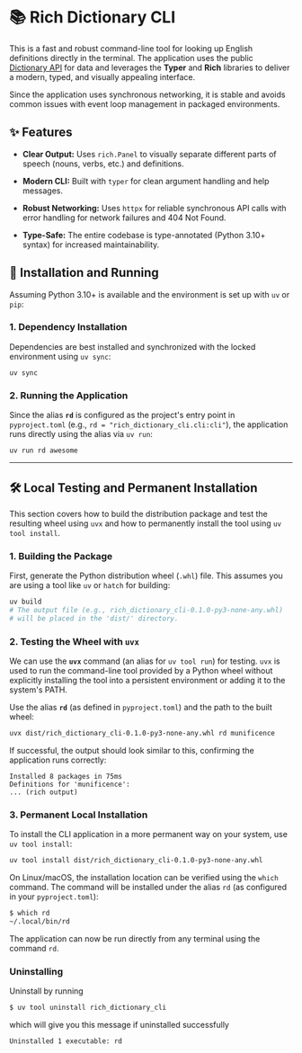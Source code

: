 # 📚 Rich Dictionary CLI

This is a fast and robust command-line tool for looking up English definitions directly in the terminal. The application uses the public [Dictionary API](https://dictionaryapi.dev/) for data and leverages the **Typer** and **Rich** libraries to deliver a modern, typed, and visually appealing interface.

Since the application uses synchronous networking, it is stable and avoids common issues with event loop management in packaged environments.

## ✨ Features

  * **Clear Output:** Uses `rich.Panel` to visually separate different parts of speech (nouns, verbs, etc.) and definitions.

  * **Modern CLI:** Built with `typer` for clean argument handling and help messages.

  * **Robust Networking:** Uses `httpx` for reliable synchronous API calls with error handling for network failures and 404 Not Found.

  * **Type-Safe:** The entire codebase is type-annotated (Python 3.10+ syntax) for increased maintainability.

## 🚀 Installation and Running

Assuming Python 3.10+ is available and the environment is set up with `uv` or `pip`:

### 1\. Dependency Installation

Dependencies are best installed and synchronized with the locked environment using `uv sync`:

```
uv sync
```

### 2\. Running the Application

Since the alias **`rd`** is configured as the project's entry point in `pyproject.toml` (e.g., `rd = "rich_dictionary_cli.cli:cli"`), the application runs directly using the alias via `uv run`:

```
uv run rd awesome
```

-----

## 🛠️ Local Testing and Permanent Installation

This section covers how to build the distribution package and test the resulting wheel using `uvx` and how to permanently install the tool using `uv tool install`.

### 1\. Building the Package

First, generate the Python distribution wheel (`.whl`) file. This assumes you are using a tool like `uv` or `hatch` for building:

```bash
uv build
# The output file (e.g., rich_dictionary_cli-0.1.0-py3-none-any.whl) 
# will be placed in the 'dist/' directory.
```

### 2\. Testing the Wheel with `uvx`

We can use the **`uvx`** command (an alias for `uv tool run`) for testing. `uvx` is used to run the command-line tool provided by a Python wheel without explicitly installing the tool into a persistent environment or adding it to the system's PATH.

Use the alias **`rd`** (as defined in `pyproject.toml`) and the path to the built wheel:

```bash
uvx dist/rich_dictionary_cli-0.1.0-py3-none-any.whl rd munificence
```

If successful, the output should look similar to this, confirming the application runs correctly:

```
Installed 8 packages in 75ms
Definitions for 'munificence':
... (rich output)
```

### 3\. Permanent Local Installation

To install the CLI application in a more permanent way on your system, use `uv tool install`:

```bash
uv tool install dist/rich_dictionary_cli-0.1.0-py3-none-any.whl
```

On Linux/macOS, the installation location can be verified using the `which` command. The command will be installed under the alias `rd` (as configured in your `pyproject.toml`):

```bash
$ which rd
~/.local/bin/rd
```

The application can now be run directly from any terminal using the command `rd`.

### Uninstalling

Uninstall by running

```bash
$ uv tool uninstall rich_dictionary_cli
```

which will give you this message if uninstalled successfully

```text
Uninstalled 1 executable: rd
```
